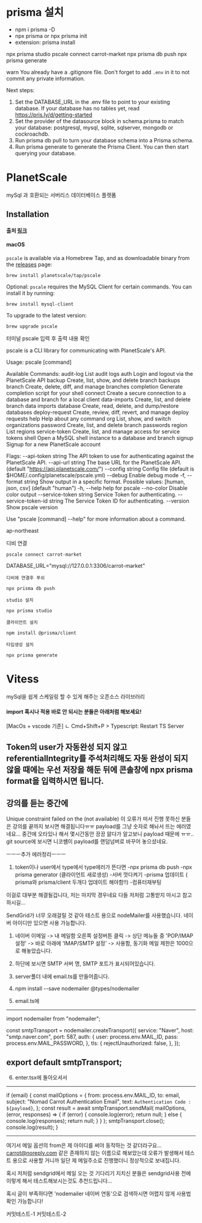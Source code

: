 # prisma 설치

- npm i prisma -D
- npx prisma or npx prisma init
- extension: prisma install

npx prisma studio
pscale connect carrot-market
npx prisma db push
npx prisma generate

warn You already have a .gitignore file. Don't forget to add `.env` in it to not commit any private information.

Next steps:

1. Set the DATABASE_URL in the .env file to point to your existing database. If your database has no tables yet, read https://pris.ly/d/getting-started
2. Set the provider of the datasource block in schema.prisma to match your database: postgresql, mysql, sqlite, sqlserver, mongodb or cockroachdb.
3. Run prisma db pull to turn your database schema into a Prisma schema.
4. Run prisma generate to generate the Prisma Client. You can then start querying your database.

# PlanetScale

mySql 과 호환되는 서버리스 데이터베이스 플랫폼

## Installation

#### 출처 [링크](https://github.com/planetscale/cli/blob/main/README.md#macos)

#### macOS

`pscale` is available via a Homebrew Tap, and as downloadable binary from the [releases](https://github.com/planetscale/cli/releases/latest) page:

```
brew install planetscale/tap/pscale
```

Optional: `pscale` requires the MySQL Client for certain commands. You can install it by running:

```
brew install mysql-client
```

To upgrade to the latest version:

```
brew upgrade pscale
```

터미널 pscale 입력 후 출력 내용 확인

pscale is a CLI library for communicating with PlanetScale's API.

Usage:
pscale [command]

Available Commands:
audit-log List audit logs
auth Login and logout via the PlanetScale API
backup Create, list, show, and delete branch backups
branch Create, delete, diff, and manage branches
completion Generate completion script for your shell
connect Create a secure connection to a database and branch for a local client
data-imports Create, list, and delete branch data imports
database Create, read, delete, and dump/restore databases
deploy-request Create, review, diff, revert, and manage deploy requests
help Help about any command
org List, show, and switch organizations
password Create, list, and delete branch passwords
region List regions
service-token Create, list, and manage access for service tokens
shell Open a MySQL shell instance to a database and branch
signup Signup for a new PlanetScale account

Flags:
--api-token string The API token to use for authenticating against the PlanetScale API.
--api-url string The base URL for the PlanetScale API. (default "https://api.planetscale.com/")
--config string Config file (default is $HOME/.config/planetscale/pscale.yml)
--debug Enable debug mode
-f, --format string Show output in a specific format. Possible values: [human, json, csv] (default "human")
-h, --help help for pscale
--no-color Disable color output
--service-token string Service Token for authenticating.
--service-token-id string The Service Token ID for authenticating.
--version Show pscale version

Use "pscale [command] --help" for more information about a command.

ap-northeast

디비 연결

```
pscale connect carrot-market
```

DATABASE_URL="mysql://127.0.0.1:3306/carrot-market"

`디비에 연결후 푸쉬`

```
npx prisma db push
```

`studio 설치`

```
npx prisma studio
```

`클라이언트 설치`

```
npm install @prisma/client
```

`타입생성 설치`

```
npx prisma generate
```

# Vitess

mySql을 쉽게 스케일링 할 수 있게 해주는 오픈소스 라이브러리

#### import 혹시나 적용 바로 안 되시는 분들은 아래처럼 해보세요!

[MacOs + vscode 기준]
ㄴ Cmd+Shift+P > Typescript: Restart TS Server

## Token의 user가 자동완성 되지 않고 referentialIntegrity를 주석처리해도 자동 완성이 되지 않을 때에는 우선 저장을 해둔 뒤에 콘솔창에 npx prisma format을 입력하시면 됩니다.

## 강의를 듣는 중간에

Unique constraint failed on the (not available)
이 오류가 떠서 진행 못하신 분들은 강의를 끝까지 보시면 해결됩니다ㅠㅠ
payload를 그냥 숫자로 해놔서 뜨는 에러였네요...
중간에 오타있나 해서 몇시간동안 끙끙 앓다가 알고보니 payload 때문에 ㅠㅠ..
git source에 보시면 니코썜이 payload를 랜덤넘버로 바꾸어 놓으셨네요.

ㅡㅡㅡ추가 에러정리ㅡㅡㅡ

1. token이나 user에서 type에서 type에러가 뜬다면
   -npx prisma db push
   -npx prisma generator (클라이언트 새로생성) -서버 껏다켜기
   -prisma 업데이트 ( prisma와 prisma/client 두개다 업데이트 해야함!!) -컴퓨터재부팅

이걸로 대부분 해결될겁니다, 저는 마지막 경우네요
다들 저처럼 고통받지 마시고 참고하시길...

SendGrid가 너무 오래걸릴 것 같아 테스트 용으로 nodeMailer를 사용했습니다. 네이버 아이디만 있으면 사용 가능합니다.

1. 네이버 이메일 -> 내 메일함 오른쪽 설정버튼 클릭 -> 상단 메뉴들 중 'POP/IMAP 설정' -> 바로 아래에 'IMAP/SMTP 설정' -> 사용함, 동기화 메일 제한은 1000으로 해놓았습니다.

2. 하단에 보시면 SMTP 서버 명, SMTP 포트가 표시되어있습니다.

3. server폴더 내에 email.ts를 만들어줍니다.

4. npm install --save nodemailer @types/nodemailer

5. email.ts에

---

import nodemailer from "nodemailer";

const smtpTransport = nodemailer.createTransport({
service: "Naver",
host: "smtp.naver.com",
port: 587,
auth: {
user: process.env.MAIL_ID,
pass: process.env.MAIL_PASSWORD,
},
tls: {
rejectUnauthorized: false,
},
});

## export default smtpTransport;

6. enter.tsx에 돌아오셔서

---

if (email) {
const mailOptions = {
from: process.env.MAIL_ID,
to: email,
subject: "Nomad Carrot Authentication Email",
text: `Authentication Code : ${payload}`,
};
const result = await smtpTransport.sendMail(
mailOptions,
(error, responses) => {
if (error) {
console.log(error);
return null;
} else {
console.log(responses);
return null;
}
}
);
smtpTransport.close();
console.log(result);
}

---

여기서 메일 옵션의 from은 제 아이디를 써야 동작하는 것 같더라구요...
carrot@noreply.com 같은 존재하지 않는 이름으로 해보았는데 오류가 발생해서
테스트 용으로 사용할 거니까 일단 제 메일주소로 진행했더니 정상적으로 보내집니다.

혹시 저처럼 sendgrid에서 메일 오는 것 기다리기 지치신 분들은 sendgrid사용 전에 이렇게 해서 테스트해보시는것도 추천드립니다...

혹시 글이 부족하다면 'nodemailer 네이버 연동'으로 검색하시면 어렵지 않게 사용법 확인 가능합니다!

커밋테스트-1
커밋테스트-2
